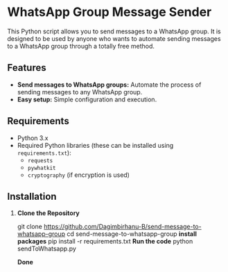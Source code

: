  
# WhatsApp Group Message Sender

This Python script allows you to send messages to a WhatsApp group. It is designed to be used by anyone who wants to automate sending messages to a WhatsApp group through a totally free method.

## Features
- **Send messages to WhatsApp groups:** Automate the process of sending messages to any WhatsApp group.
- **Easy setup:** Simple configuration and execution.

## Requirements
- Python 3.x
- Required Python libraries (these can be installed using `requirements.txt`):
  - `requests`
  - `pywhatkit`
  - `cryptography` (if encryption is used)
  

## Installation

1. **Clone the Repository**
   
   git clone https://github.com/Dagimbirhanu-B/send-message-to-whatsapp-group
   cd send-message-to-whatsapp-group
   **install packages**
   pip install -r requirements.txt
   **Run the code**
   python sendToWhatsapp.py

   **Done**

